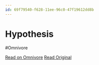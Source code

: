 ```yaml
---
id: 69f79540-f628-11ee-96c0-47f19612dd8b
---
```


# Hypothesis
#Omnivore

[Read on Omnivore](https://omnivore.app/me/hypothesis-18ec1157689)
[Read Original](https://hypothes.is/a/3kWzWvYjEe65XacnmUK9IQ)

